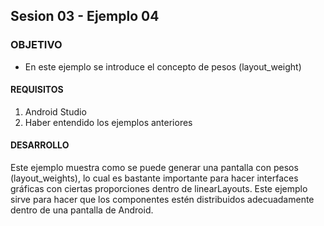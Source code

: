 ## Sesion 03 - Ejemplo 04

### OBJETIVO 
 - En este ejemplo se introduce el concepto de pesos (layout_weight)

#### REQUISITOS 
1. Android Studio
2. Haber entendido los ejemplos anteriores

#### DESARROLLO
Este ejemplo muestra como se puede generar una pantalla con pesos (layout_weights), lo cual es bastante importante para hacer interfaces gráficas con ciertas proporciones dentro de linearLayouts. Este ejemplo sirve para hacer que los componentes estén distribuidos adecuadamente dentro de una pantalla de Android.
